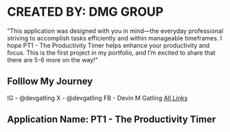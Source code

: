 # CREATED BY: DMG GROUP 

"This application was designed with you in mind—the everyday professional striving to accomplish tasks efficiently and within manageable timeframes. I hope PT1 - The Productivity Timer helps enhance your productivity and focus. 
This is the first project in my portfolio, and I’m excited to share that there are 5-6 more on the way!"


## Folllow My Journey 

IG - @devgatling
X - @devgatling 
FB - Devin M Gatling
[All Links](www.linktree.com/devgatlingnyc) 

## Application Name: PT1 - The Productivity Timer

